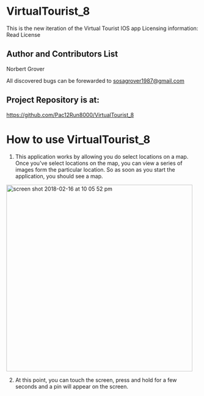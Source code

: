 # VirtualTourist_8
This is the new iteration of the Virtual Tourist IOS app
Licensing information: Read License

Author and Contributors List
------
Norbert Grover

All discovered bugs can be forewarded to sosagrover1987@gmail.com

Project Repository is at:
------
https://github.com/Pac12Run8000/VirtualTourist_8

How to use VirtualTourist_8
======
1. This application works by allowing you do select locations on a map. Once you've select locations on the map, you can view a series of 
images form the particular location. So as soon as you start the application, you should see a map.
<img width="487" alt="screen shot 2018-02-16 at 10 05 52 pm" src="https://user-images.githubusercontent.com/12214205/36338545-287f1444-1367-11e8-970a-75a9e46e97e7.png">

2. At this point, you can touch the screen, press and hold for a few seconds and a pin will appear on the screen.

